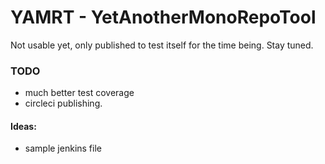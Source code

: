 # YAMRT - YetAnotherMonoRepoTool
 
Not usable yet, only published to test itself for the time being. Stay tuned. 


### TODO

- much better test coverage
- circleci publishing.

#### Ideas:
- sample jenkins file
